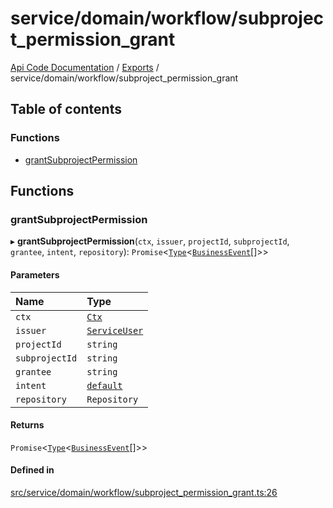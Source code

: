 # service/domain/workflow/subproject\_permission\_grant
 
[Api Code Documentation](../README.md) / [Exports](../modules.md) / service/domain/workflow/subproject\_permission\_grant

## Table of contents

### Functions

- [grantSubprojectPermission](service_domain_workflow_subproject_permission_grant.md#grantsubprojectpermission)

## Functions

### grantSubprojectPermission

▸ **grantSubprojectPermission**(`ctx`, `issuer`, `projectId`, `subprojectId`, `grantee`, `intent`, `repository`): `Promise`\<[`Type`](result.md#type)\<[`BusinessEvent`](service_domain_business_event.md#businessevent)[]\>\>

#### Parameters

| Name | Type |
| :------ | :------ |
| `ctx` | [`Ctx`](../interfaces/lib_ctx.Ctx.md) |
| `issuer` | [`ServiceUser`](../interfaces/service_domain_organization_service_user.ServiceUser.md) |
| `projectId` | `string` |
| `subprojectId` | `string` |
| `grantee` | `string` |
| `intent` | [`default`](authz_intents.md#default) |
| `repository` | `Repository` |

#### Returns

`Promise`\<[`Type`](result.md#type)\<[`BusinessEvent`](service_domain_business_event.md#businessevent)[]\>\>

#### Defined in

[src/service/domain/workflow/subproject_permission_grant.ts:26](https://github.com/openkfw/TruBudget/blob/2e83742/api/src/service/domain/workflow/subproject_permission_grant.ts#L26)
